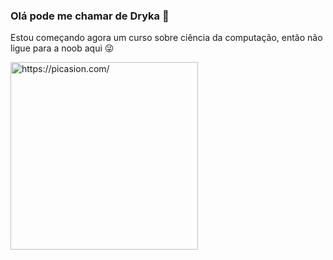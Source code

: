 ### Olá pode me chamar de Dryka 👋
Estou começando agora um curso sobre ciência da computação, então não ligue para a noob aqui 😜
<div>
<div>
  <a href="https://picasion.com/"><img src="https://i.picasion.com/pic92/16b30fe098fa1c9791dfa97c97f309ef.gif" width="300" height="300" border="0" alt="https://picasion.com/" /></a><br /><a href="https://picasion.com/</a>

    
    
    
 ![Snake animation](https://github.com/ghoulgirl92/ghoulgirl92/blob/output/github-contribution-grid-snake.svg)
